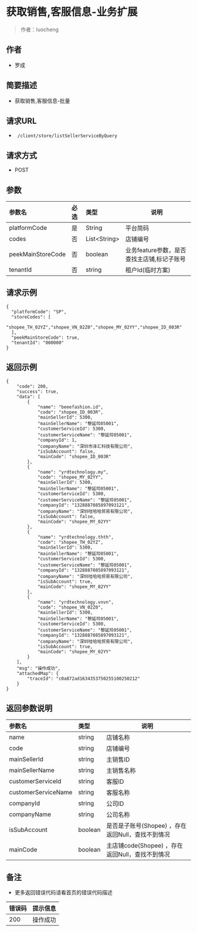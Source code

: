 # 获取销售,客服信息-业务扩展

> 作者：luocheng

## 作者

- 罗成
    
## 简要描述

- 获取销售,客服信息-批量

## 请求URL
- ` /client/store/listSellerServiceByQuery`
  
## 请求方式
- POST 

## 参数

|参数名|必选|类型|说明|
|:----    |:---|:----- |-----   |
|platformCode |是  |String | 平台简码    |
|codes |否  |List&lt;String> | 店铺编号    |
|peekMainStoreCode |否  |boolean| 业务feature参数，是否查找主店铺,标记子账号    |
|tenantId |否  |string| 租户Id(临时方案)   |

## 请求示例
```
{
  "platformCode": "SP",
  "storeCodes": [
    "shopee_TH_02YZ","shopee_VN_02Z0","shopee_MY_02YY","shopee_ID_003R"
  ],
  "peekMainStoreCode": true,
  "tenantId": "000000"
}
```



## 返回示例 

``` 
{
    "code": 200,
    "success": true,
    "data": [
        {
            "name": "beeefashion.id",
            "code": "shopee_ID_003R",
            "mainSellerId": 5300,
            "mainSellerName": "黎延玲05001",
            "customerServiceId": 5300,
            "customerServiceName": "黎延玲05001",
            "companyId": 1,
            "companyName": "深圳市泽汇科技有限公司",
            "isSubAccount": false,
            "mainCode": "shopee_ID_003R"
        },
        {
            "name": "yrdtechnology.my",
            "code": "shopee_MY_02YY",
            "mainSellerId": 5300,
            "mainSellerName": "黎延玲05001",
            "customerServiceId": 5300,
            "customerServiceName": "黎延玲05001",
            "companyId": "1328887085897093121",
            "companyName": "深圳哇哈哈贸易有限公司",
            "isSubAccount": false,
            "mainCode": "shopee_MY_02YY"
        },
        {
            "name": "yrdtechnology.thth",
            "code": "shopee_TH_02YZ",
            "mainSellerId": 5300,
            "mainSellerName": "黎延玲05001",
            "customerServiceId": 5300,
            "customerServiceName": "黎延玲05001",
            "companyId": "1328887085897093121",
            "companyName": "深圳哇哈哈贸易有限公司",
            "isSubAccount": true,
            "mainCode": "shopee_MY_02YY"
        },
        {
            "name": "yrdtechnology.vnvn",
            "code": "shopee_VN_02Z0",
            "mainSellerId": 5300,
            "mainSellerName": "黎延玲05001",
            "customerServiceId": 5300,
            "customerServiceName": "黎延玲05001",
            "companyId": "1328887085897093121",
            "companyName": "深圳哇哈哈贸易有限公司",
            "isSubAccount": true,
            "mainCode": "shopee_MY_02YY"
        }
    ],
    "msg": "操作成功",
    "attachedMap": {
        "traceId": "c0a872ad1634353750255100250212"
    }
}
```

## 返回参数说明

|参数名|类型|说明|
|:-----  |:-----|-----|              
|name | string   | 店铺名称 |
|code | string   | 店铺编号 |
|mainSellerId | string   | 主销售ID |
|mainSellerName | string   | 主销售名称 |
|customerServiceId | string   | 客服ID |
|customerServiceName | string   | 客服名称 |
|companyId |string   |公司ID  |
|companyName |string |公司名称  |
|isSubAccount |boolean |是否是子账号(Shopee) ，存在返回Null，查找不到情况  |
|mainCode |boolean |主店铺code(Shopee) ，存在返回Null，查找不到情况 |



## 备注 

- 更多返回错误代码请看首页的错误代码描述

|错误码|提示信息|
|:----    |:---|
|200 |操作成功  |